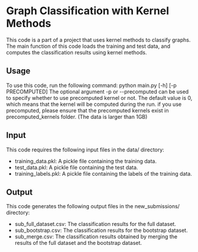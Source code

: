 # Graph Classification with Kernel Methods
This code is a part of a project that uses kernel methods to classify graphs. The main function of this code loads the training and test data, and computes the classification results using kernel methods.

## Usage
To use this code, run the following command:
python main.py [-h] [-p PRECOMPUTED]
The optional argument -p or --precomputed can be used to specify whether to use precomputed kernel or not.
The default value is 0, which means that the kernel will be computed during the run.
if you use precomputed, please ensure that the precomputed kernels exist in precomputed_kernels folder. (The data is larger than 1GB)

## Input
This code requires the following input files in the data/ directory:

- training_data.pkl: A pickle file containing the training data.
- test_data.pkl: A pickle file containing the test data.
- training_labels.pkl: A pickle file containing the labels of the training data.
## Output
This code generates the following output files in the new_submissions/ directory:

- sub_full_dataset.csv: The classification results for the full dataset.
- sub_bootstrap.csv: The classification results for the bootstrap dataset.
- sub_merge.csv: The classification results obtained by merging the results of the full dataset and the bootstrap dataset.
